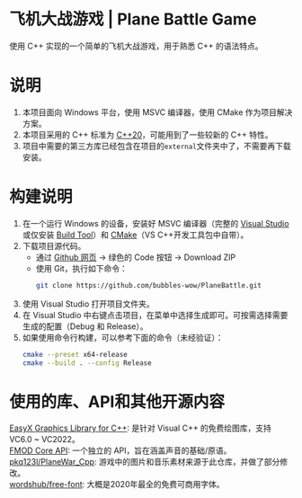# 飞机大战游戏 | Plane Battle Game
使用 C++ 实现的一个简单的飞机大战游戏，用于熟悉 C++ 的语法特点。

# 说明
1. 本项目面向 Windows 平台，使用 MSVC 编译器，使用 CMake 作为项目解决方案。  
2. 本项目采用的 C++ 标准为 [C++20](https://zh.cppreference.com/w/cpp/20)，可能用到了一些较新的 C++ 特性。  
3. 项目中需要的第三方库已经包含在项目的`external`文件夹中了，不需要再下载安装。

# 构建说明
1. 在一个运行 Windows 的设备，安装好 MSVC 编译器（完整的 [Visual Studio](https://visualstudio.microsoft.com/zh-hans/downloads/#visual-studio-community-2022) 或仅安装 [Build Tool](https://visualstudio.microsoft.com/zh-hans/downloads/#build-tools-for-visual-studio-2022)）和 [CMake](https://cmake.org/)（VS C++开发工具包中自带）。  
2. 下载项目源代码。   
    - 通过 [Github 网页](https://github.com/bubbles-wow/PlaneBattle) -> 绿色的 Code 按钮 -> Download ZIP
    - 使用 Git，执行如下命令：
        ```sh
        git clone https://github.com/bubbles-wow/PlaneBattle.git
        ```
3. 使用 Visual Studio 打开项目文件夹。  
4. 在 Visual Studio 中右键点击项目，在菜单中选择生成即可。可按需选择需要生成的配置（Debug 和 Release）。
5. 如果使用命令行构建，可以参考下面的命令（未经验证）：
    ```sh
    cmake --preset x64-release
    cmake --build . --config Release
    ```

# 使用的库、API和其他开源内容
[EasyX Graphics Library for C++](https://easyx.cn/): 是针对 Visual C++ 的免费绘图库，支持 VC6.0 ~ VC2022。  
[FMOD Core API](https://www.fmod.com/docs/2.00/api/core-guide.html): 一个独立的 API，旨在涵盖声音的基础/原语。  
[pkq123l/PlaneWar_Cpp](https://github.com/pkq123l/PlaneWar_Cpp): 游戏中的图片和音乐素材来源于此仓库，并做了部分修改。  
[wordshub/free-font](https://github.com/wordshub/free-font): 大概是2020年最全的免费可商用字体。